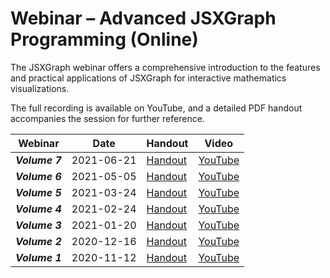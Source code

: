 # Webinar – Advanced JSXGraph Programming (Online)

The JSXGraph webinar offers a comprehensive introduction to the features and practical applications of JSXGraph for interactive mathematics visualizations. 

The full recording is available on YouTube, and a detailed PDF handout accompanies the session for further reference.


<style>
#section-webinar table thead,
#section-webinar table tbody td:before {
    display: none;
}

#section-webinar table td {
    white-space: nowrap;
}
</style>


| Webinar        | Date       | Handout                                 | Video                                                |
|----------------|------------|-----------------------------------------|------------------------------------------------------|
| ***Volume 7*** | 2021-06-21 | [Handout](/media/pdf/webinar/advanced7.pdf) | [YouTube](https://www.youtube.com/embed/762nj776TIg) |
| ***Volume 6*** | 2021-05-05 | [Handout](/media/pdf/webinar/advanced6.pdf) | [YouTube](https://www.youtube.com/embed/C08MvHLvoYM) |
| ***Volume 5*** | 2021-03-24 | [Handout](/media/pdf/webinar/advanced5.pdf) | [YouTube](https://www.youtube.com/embed/dPg1Xow4ues) |
| ***Volume 4*** | 2021-02-24 | [Handout](/media/pdf/webinar/advanced4.pdf) | [YouTube](https://www.youtube.com/embed/WcmQbGEqvLA) |
| ***Volume 3*** | 2021-01-20 | [Handout](/media/pdf/webinar/advanced3.pdf) | [YouTube](https://www.youtube.com/embed/rpQc_ZHcgWE) |
| ***Volume 2*** | 2020-12-16 | [Handout](/media/pdf/webinar/advanced2.pdf) | [YouTube](https://www.youtube.com/embed/ZXEcomaIKmE) |
| ***Volume 1*** | 2020-11-12 | [Handout](/media/pdf/webinar/advanced1.pdf) | [YouTube](https://www.youtube.com/embed/s3sUJualJJ0) |

